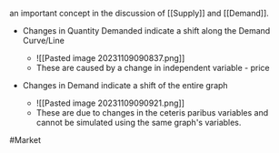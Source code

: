 an important concept in the discussion of [[Supply]] and  [[Demand]].

- Changes in Quantity Demanded indicate a shift along the Demand Curve/Line
	- ![[Pasted image 20231109090837.png]]
	- These are caused by a change in independent variable - price

- Changes in Demand indicate a shift of the entire graph
	- ![[Pasted image 20231109090921.png]]
	- These are due to changes in the ceteris paribus variables and cannot be simulated using the same graph's variables.

#Market 